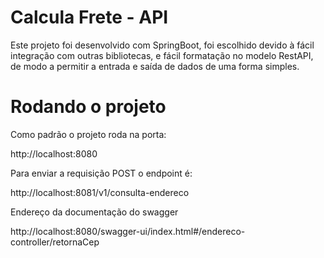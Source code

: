 # Calcula Frete - API

Este projeto foi desenvolvido com SpringBoot, foi escolhido devido à fácil integração com outras bibliotecas, e fácil formatação no modelo RestAPI, de modo a permitir a entrada e saída de dados de uma forma simples.

# Rodando o projeto 

Como padrão o projeto roda na porta:

http://localhost:8080

Para enviar a requisição POST o endpoint é:

http://localhost:8081/v1/consulta-endereco

Endereço da documentação do swagger

http://localhost:8080/swagger-ui/index.html#/endereco-controller/retornaCep
